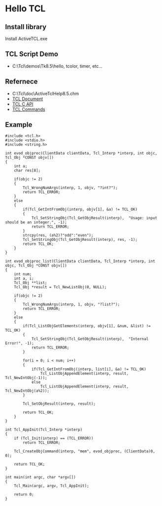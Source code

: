# Hello TCL

## Install library

Install ActiveTCL.exe

## TCL Script Demo

* C:\Tcl\demos\Tk8.5\hello, tcolor, timer, etc...

## Refernece

* C:\Tcl\doc\ActiveTclHelp8.5.chm
* [TCL Document](https://www.tcl.tk/man/tcl/contents.htm)
* [TCL C API](https://www.tcl.tk/man/tcl/TclLib/contents.htm)
* [TCL Commands](https://www.tcl.tk/man/tcl/TclCmd/contents.htm)

## Example

    #include <tcl.h>
    #include <stdio.h>
    #include <string.h>

    int evod_objproc(ClientData clientData, Tcl_Interp *interp, int objc, Tcl_Obj *CONST objv[])
    {
        int a;
        char res[8];

        if(objc != 2)
        {
            Tcl_WrongNumArgs(interp, 1, objv, "?int?");
            return TCL_ERROR;
        }
        else
        {
            if(Tcl_GetIntFromObj(interp, objv[1], &a) != TCL_OK) 
            {
                Tcl_SetStringObj(Tcl_GetObjResult(interp),  "Usage: input should be an integer.", -1);
                return TCL_ERROR;
            }
            strcpy(res, (a%2)?"odd":"even");
            Tcl_SetStringObj(Tcl_GetObjResult(interp), res, -1);
            return TCL_OK;
        }
    }

    int evod_objproc_list(ClientData clientData, Tcl_Interp *interp, int objc, Tcl_Obj *CONST objv[])
    {
        int num; 
        int a, i;
        Tcl_Obj **list;
        Tcl_Obj *result = Tcl_NewListObj(0, NULL);

        if(objc != 2)
        {
            Tcl_WrongNumArgs(interp, 1, objv, "?list?");
            return TCL_ERROR;
        }
        else
        {
            if(Tcl_ListObjGetElements(interp, objv[1], &num, &list) != TCL_OK) 
            {
                Tcl_SetStringObj(Tcl_GetObjResult(interp),  "Internal Error!", -1);
                return TCL_ERROR;
            }

            for(i = 0; i < num; i++)
            {
                if(Tcl_GetIntFromObj(interp, list[i], &a) != TCL_OK)
                    Tcl_ListObjAppendElement(interp, result, Tcl_NewIntObj(-1));
                else
                    Tcl_ListObjAppendElement(interp, result, Tcl_NewIntObj(a%2));
            }

            Tcl_SetObjResult(interp, result);

            return TCL_OK;
        }
    }

    int Tcl_AppInit(Tcl_Interp *interp)
    {
        if (Tcl_Init(interp) == (TCL_ERROR))
            return TCL_ERROR;

        Tcl_CreateObjCommand(interp, "mem", evod_objproc, (ClientData)0, 0);

        return TCL_OK;
    }

    int main(int argc, char *argv[])
    {
        Tcl_Main(argc, argv, Tcl_AppInit);

        return 0;
    }
